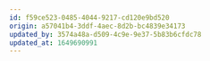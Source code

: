 ```yaml
---
id: f59ce523-0485-4044-9217-cd120e9bd520
origin: a57041b4-3ddf-4aec-8d2b-bc4839e34173
updated_by: 3574a48a-d509-4c9e-9e37-5b83b6cfdc78
updated_at: 1649690991
---
```

